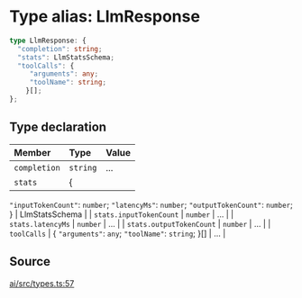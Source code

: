 # Type alias: LlmResponse

```ts
type LlmResponse: {
  "completion": string;
  "stats": LlmStatsSchema;
  "toolCalls": {
     "arguments": any;
     "toolName": string;
    }[];
};
```

## Type declaration

| Member | Type | Value |
| :------ | :------ | :------ |
| `completion` | `string` | ... |
| `stats` | \{
  `"inputTokenCount"`: `number`;
  `"latencyMs"`: `number`;
  `"outputTokenCount"`: `number`;
 \} | LlmStatsSchema |
| `stats.inputTokenCount` | `number` | ... |
| `stats.latencyMs` | `number` | ... |
| `stats.outputTokenCount` | `number` | ... |
| `toolCalls` | \{
  `"arguments"`: `any`;
  `"toolName"`: `string`;
 \}[] | ... |

## Source

[ai/src/types.ts:57](https://github.com/firebase/genkit/blob/9cb10ef63dd6659f1a31ffd2367b7efa8acc10e5/js/ai/src/types.ts#L57)
